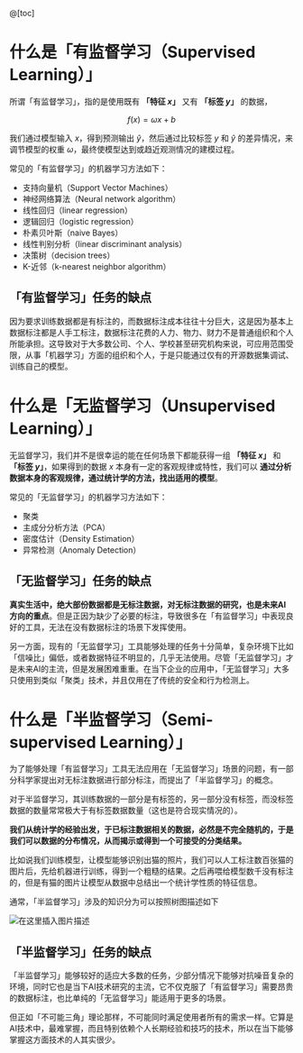 @[toc]


# 什么是「有监督学习（Supervised Learning）」
所谓「有监督学习」，指的是使用既有 **「特征 $x$」** 又有 **「标签 $y$」** 的数据，

$$
f(x) = \omega x + b
$$

我们通过模型输入 $x$，得到预测输出 $\hat y$，然后通过比较标签 $y$ 和 $\hat y$ 的差异情况，来调节模型的权重 $\omega$，最终使模型达到或趋近观测情况的建模过程。

常见的「有监督学习」的机器学习方法如下：

* 支持向量机（Support Vector Machines）
* 神经网络算法（Neural network algorithm）
* 线性回归（linear regression）
* 逻辑回归（logistic regression）
* 朴素贝叶斯（naive Bayes）
* 线性判别分析（linear discriminant analysis）
* 决策树（decision trees）
* K-近邻（k-nearest neighbor algorithm）

## 「有监督学习」任务的缺点
因为要求训练数据都是有标注的，而数据标注成本往往十分巨大，这是因为基本上数据标注都是人手工标注，数据标注花费的人力、物力、财力不是普通组织和个人所能承担。这导致对于大多数公司、个人、学校甚至研究机构来说，可应用范围受限，从事「机器学习」方面的组织和个人，于是只能通过仅有的开源数据集调试、训练自己的模型。

# 什么是「无监督学习（Unsupervised Learning）」
无监督学习，我们并不是很幸运的能在任何场景下都能获得一组 **「特征 $x$」** 和 **「标签 $y$」**，如果得到的数据 $x$ 本身有一定的客观规律或特性，我们可以 **通过分析数据本身的客观规律，通过统计学的方法，找出适用的模型**。

常见的「无监督学习」的机器学习方法如下：
* 聚类
* 主成分分析方法（PCA）
* 密度估计（Density Estimation）
* 异常检测（Anomaly Detection）

## 「无监督学习」任务的缺点

**真实生活中，绝大部份数据都是无标注数据，对无标注数据的研究，也是未来AI方向的重点**。但是正因为缺少了必要的标注，导致很多在「有监督学习」中表现良好的工具，无法在没有数据标注的场景下发挥使用。

另一方面，现有的「无监督学习」工具能够处理的任务十分简单，复杂环境下比如「信噪比」偏低，或者数据特征不明显的，几乎无法使用。尽管「无监督学习」才是未来AI的主流，但是发展困难重重。在当下企业的应用中，「无监督学习」大多只使用到类似「聚类」技术，并且仅用在了传统的安全和行为检测上。

# 什么是「半监督学习（Semi-supervised Learning）」
为了能够处理「有监督学习」工具无法应用在「无监督学习」场景的问题，有一部分科学家提出对无标注数据进行部分标注，而提出了「半监督学习」的概念。

对于半监督学习，其训练数据的一部分是有标签的，另一部分没有标签，而没标签数据的数量常常极大于有标签数据数量（这也是符合现实情况的）。

**我们从统计学的经验出发，于已标注数据相关的数据，必然是不完全随机的，于是我们可以数据的分布情况，从而揭示或得到一个可接受的分类结果。**

比如说我们训练模型，让模型能够识别出猫的照片，我们可以人工标注数百张猫的图片后，先给机器进行训练，得到一个粗糙的结果。之后再喂给模型数千没有标注的，但是有猫的图片让模型从数据中总结出一个统计学性质的特征信息。

通常，「半监督学习」涉及的知识分为可以按照树图描述如下

![在这里插入图片描述](https://img-blog.csdnimg.cn/9dd987ec70834dd787c8edda3ee2228a.png?x-oss-process=image/watermark,type_ZHJvaWRzYW5zZmFsbGJhY2s,shadow_50,text_Q1NETiBA5omT56CB55qE6Zi_6YCa,size_20,color_FFFFFF,t_70,g_se,x_16#pic_center)

## 「半监督学习」任务的缺点
「半监督学习」能够较好的适应大多数的任务，少部分情况下能够对抗噪音复杂的环境，同时它也是当下AI技术研究的主流，它不仅克服了「有监督学习」需要昂贵的数据标注，也比单纯的「无监督学习」能适用于更多的场景。

但正如「不可能三角」理论那样，不可能同时满足使用者所有的需求一样。它算是AI技术中，最难掌握，而且特别依赖个人长期经验和技巧的技术，所以在当下能够掌握这方面技术的人其实很少。